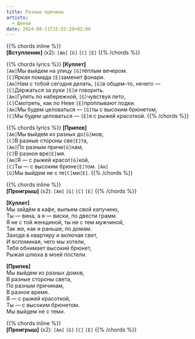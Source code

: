 ```yaml
---
title: Разные причины
artists: 
  - Щенки
date: 2024-08-11T15:52:29+02:00
---
```


{{% chords inline %}}  
**[Вступление]** (x2): `[Am]` `[G]` `[C]` `[E]`
{{% /chords %}}

{{% chords lyrics %}}
**[Куплет]**  
`[Am]`Мы выйдем на улицу `[G]`тёплым вечером.  
`[C]`Яркая помада `[E]`заменит фонари.  
`[Am]`Нам с тобой сегодня делать, `[G]`в общем-то, нечего —  
`[C]`Держаться за руки `[E]`и говорить.  
`[Am]`Гулять по набережной, `[G]`чувствуя лето,  
`[C]`Смотреть, как по Неве `[E]`проплывают лодки.  
`[Am]`Мы будем целоваться — `[G]`ты с высоким брюнетом,  
`[C]`Мы будем целоваться — `[E]`я с рыжей красоткой.
{{% /chords %}}

{{% chords lyrics %}}
**[Припев]**  
`[Am]`Мы выйдем из разных до`[G]`мов,  
`[C]`В разные стороны све`[E]`та,  
`[Am]`По разным причи`[G]`нам,  
`[C]`В разное вре`[E]`мя.  
`[Am]`Я — с рыжей красот`[G]`кой,  
`[C]`Ты — с высоким брюне`[E]`том.  `[Am]`  
`[G]`Мы выйдем не с те`[C]`ми`[E]`.
{{% /chords %}}

{{% chords inline %}}  
**[Проигрыш]** (x2): `[Am]` `[G]` `[C]` `[E]`
{{% /chords %}}

**[Куплет]**  
Мы зайдём в кафе, выпьем свой капучино,  
Ты — вина, а я — виски, по двести грамм.  
Я не с той женщиной, ты не с тем мужчиной,  
Так же, как и раньше, по домам.  
Заходя в квартиру и включая свет,  
И вспоминая, чего мы хотели,  
Тебя обнимает высокий брюнет,  
Рыжая шлюха в моей постели.

**[Припев]**  
Мы выйдем из разных домов,  
В разные стороны света,  
По разным причинам,  
В разное время.  
Я — с рыжей красоткой,  
Ты — с высоким брюнетом.  
Мы выйдем не с теми.

{{% chords inline %}}  
**[Проигрыш]** (x2): `[Am]` `[G]` `[C]` `[E]`
{{% /chords %}}
